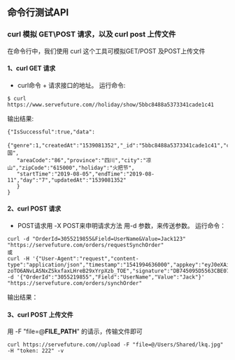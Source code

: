 ## 命令行测试API
### curl 模拟 GET\POST 请求，以及 curl post 上传文件
在命令行中，我们使用 curl 这个工具可模拟GET/POST 及POST上传文件
#### 1、curl GET 请求
- curl命令 + 请求接口的地址。 
运行命令:
```
$ curl https://www.servefuture.com//holiday/show/5bbc8488a5373341cade1c41
```
输出结果:
```
{"IsSuccessful":true,"data":
  {"genre":1,"createdAt":"1539081352","_id":"5bbc8488a5373341cade1c41","country":"中国",
   "areaCode":"86","province":"四川","city":"凉山","zipCode":"615000","holiday":"火把节",
   "startTime":"2019-08-05","endTime":"2019-08-11","day":"7","updatedAt":"1539081352"
   }
}
```

#### 2、curl POST 请求
- POST请求用 -X POST来申明请求方法 用-d 参数，来传送参数。
运行命令：
```
curl -d "OrderId=3055219855&Field=UserName&Value=Jack123" "https://servefuture.com/orders/requestSynchOrder"
或
curl -H '{"User-Agent":"request","content-type":"application/json","timestamp":"1541994636000","appkey":"eyJ0eXAiOiJKV1QiLCJhbGciOiJIUzI1NiJ9.eyJkYXRhIjoiNiJ9.M0Zc-zoTO6ANvLASNxZSkxfaxLHreB29xYrpXzb_TOE","signature":"DB745095D5563CBE07253DACF8779978"}' -d '{"OrderId":"3055219855","Field":"UserName","Value":"Jack"}' "https://servefuture.com/orders/synchOrder"
```
输出结果：


#### 3、curl POST 上传文件
用 -F "file=@__FILE_PATH__" 的请示，传输文件即可
```
curl https://servefuture.com//upload -F "file=@/Users/Shared/lkq.jpg" -H "token: 222" -v
```
